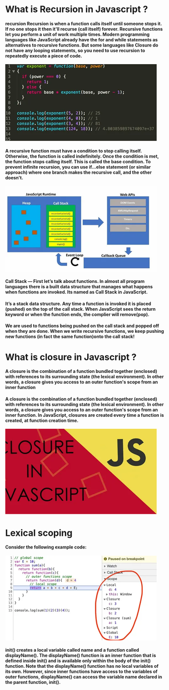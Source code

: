 # What is Recursion in Javascript ?

#### recursion Recursion is when a function calls itself until someone stops it. If no one stops it then it'll recurse (call itself) forever. Recursive functions let you perform a unit of work multiple times. Modern programming languages like JavaScript already have the for and while statements as alternatives to recursive functions. But some languages like Closure do not have any looping statements, so you need to use recursion to repeatedly execute a piece of code.

![Alt text](./navachai%20derski.webp)

#### A recursive function must have a condition to stop calling itself. Otherwise, the function is called indefinitely. Once the condition is met, the function stops calling itself. This is called the base condition. To prevent infinite recursion, you can use if...else statement (or similar approach) where one branch makes the recursive call, and the other doesn't.

![Alt text](./navachai%20derski%202.webp)

#### Call Stack — First let’s talk about functions. In almost all program languages there is a built data structure that manages what happens when functions are invoked. Its named as Call Stack in JavaScript.

#### It’s a stack data structure. Any time a function is invoked it is placed (pushed) on the top of the call stack. When JavaScript sees the return keyword or when the function ends, the complier will remove(pop).

#### We are used to functions being pushed on the call stack and popped off when they are done. When we write recursive functions, we keep pushing new functions (in fact the same function)onto the call stack!

# What is closure in Javascript ?

#### A closure is the combination of a function bundled together (enclosed) with references to its surrounding state (the lexical environment). In other words, a closure gives you access to an outer function's scope from an inner function

#### A closure is the combination of a function bundled together (enclosed) with references to its surrounding state (the lexical environment). In other words, a closure gives you access to an outer function's scope from an inner function. In JavaScript, closures are created every time a function is created, at function creation time.

![Alt text](./navachai%20derski%203.webp)

# Lexical scoping

#### Consider the following example code:

![Alt text](./navachai%20derski%204.webp)

#### init() creates a local variable called name and a function called displayName(). The displayName() function is an inner function that is defined inside init() and is available only within the body of the init() function. Note that the displayName() function has no local variables of its own. However, since inner functions have access to the variables of outer functions, displayName() can access the variable name declared in the parent function, init().
